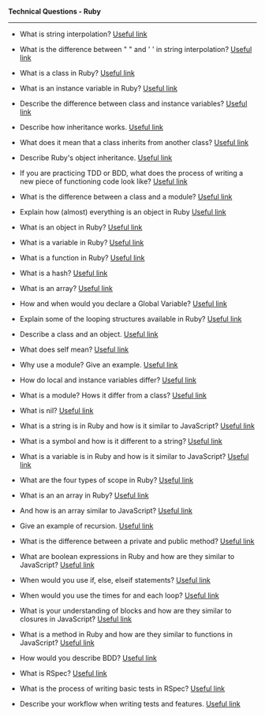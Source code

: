 **Technical Questions - Ruby**

-----------------------------

- What is string interpolation? <a href="http://stackoverflow.com/questions/10076579/string-concatenation-vs-interpolation-in-ruby" target="_blank">Useful link</a>

- What is the difference between " " and ' ' in string interpolation? <a href="http://craftcms.stackexchange.com/questions/233/whats-the-difference-between-using-single-and-double-quotes-in-strings" target="_blank">Useful link</a>

- What is a class in Ruby? <a href="http://www.tutorialspoint.com/ruby/ruby_classes.htm" target="_blank">Useful link</a>

- What is an instance variable in Ruby? <a href="http://www.rubyist.net/~slagell/ruby/instancevars.html" target="_blank">Useful link</a>

- Describe the difference between class and instance variables? <a href="http://stackoverflow.com/questions/3802540/difference-between-class-variables-and-class-instance-variables" target="_blank">Useful link</a>

- Describe how inheritance works. <a href="http://rubylearning.com/satishtalim/ruby_inheritance.html" target="_blank">Useful link</a>

- What does it mean that a class inherits from another class? <a href="http://rubylearning.com/satishtalim/ruby_inheritance.html" target="_blank">Useful link</a>

- Describe Ruby's object inheritance. <a href="http://rubylearning.com/satishtalim/ruby_inheritance.html" target="_blank">Useful link</a>

- If you are practicing TDD or BDD, what does the process of writing a new piece of functioning code look like? <a href="http://softwareengineering.stackexchange.com/questions/135218/what-is-the-difference-between-writing-test-cases-for-bdd-and-tdd" target="_blank">Useful link</a>

- What is the difference between a class and a module? <a href="http://stackoverflow.com/questions/151505/difference-between-a-class-and-a-module" target="_blank">Useful link</a>

- Explain how (almost) everything is an object in Ruby <a href="http://rubylearning.com/blog/2010/09/27/almost-everything-is-an-object-and-everything-is-almost-an-object/" target="_blank">Useful link</a>

- What is an object in Ruby? <a href="http://www.tutorialspoint.com/ruby/ruby_classes.htm" target="_blank">Useful link</a>

- What is a variable in Ruby? <a href="http://www.tutorialspoint.com/ruby/ruby_variables.htm" target="_blank">Useful link</a>

- What is a function in Ruby? <a href="http://www.tutorialspoint.com/ruby/ruby_methods.htm" target="_blank">Useful link</a>

- What is a hash? <a href="http://ruby-doc.org/core-2.2.0/Hash.html" target="_blank">Useful link</a>

- What is an array? <a href="http://blog.teamtreehouse.com/ruby-arrays" target="_blank">Useful link</a>

- How and when would you declare a Global Variable? <a href="http://www.rubyist.net/~slagell/ruby/globalvars.html" target="_blank">Useful link</a>

- Explain some of the looping structures available in Ruby? <a href="http://railsapps.github.io/what-is-ruby-rails.html" target="_blank">Useful link</a>

- Describe a class and an object. <a href="http://www.tutorialspoint.com/ruby/ruby_classes.htm" target="_blank">Useful link</a>

- What does self mean? <a href="https://www.jimmycuadra.com/posts/self-in-ruby/" target="_blank">Useful link</a>

- Why use a module? Give an example. <a href="http://stackoverflow.com/questions/2671545/when-to-use-a-module-and-when-to-use-a-class" target="_blank">Useful link</a>

- How do local and instance variables differ? <a href="http://stackoverflow.com/questions/12142193/ruby-difference-between-instance-and-local-variables-in-ruby" target="_blank">Useful link</a>

- What is a module? Hows it differ from a class? <a href="http://stackoverflow.com/questions/151505/difference-between-a-class-and-a-module" target="_blank">Useful link</a>

- What is nil? <a href="http://docs.railsbridge.org/ruby/nil" target="_blank">Useful link</a>

- What is a string is in Ruby and how is it similar to JavaScript? <a href="http://blog.flatironschool.com/javascript-vs-ruby/" target="_blank">Useful link</a>

- What is a symbol and how is it different to a string? <a href="http://stackoverflow.com/questions/255078/whats-the-difference-between-a-string-and-a-symbol-in-ruby" target="_blank">Useful link</a>

- What is a variable is in Ruby and how is it similar to JavaScript? <a href="http://blog.flatironschool.com/javascript-vs-ruby/" target="_blank">Useful link</a>

- What are the four types of scope in Ruby? <a href="http://stackoverflow.com/questions/11495098/difference-between-various-variables-scopes-in-ruby" target="_blank">Useful link</a>

- What is an an array in Ruby? <a href="http://www.tutorialspoint.com/ruby/ruby_arrays.htm" target="_blank">Useful link</a>

- And how is an array similar to JavaScript? <a href="http://blog.flatironschool.com/javascript-vs-ruby/" target="_blank">Useful link</a>

- Give an example of recursion. <a href="http://stackoverflow.com/questions/6418017/what-is-recursion-and-how-does-it-work" target="_blank">Useful link</a>

- What is the difference between a private and public method? <a href="http://culttt.com/2015/06/03/the-difference-between-public-protected-and-private-methods-in-ruby/" target="_blank">Useful link</a>

- What are boolean expressions in Ruby and how are they similar to JavaScript? <a href="http://blog.flatironschool.com/javascript-vs-ruby/" target="_blank">Useful link</a>

- When would you use if, else, elseif statements? <a href="https://www.howtogeek.com/howto/programming/ruby/ruby-if-else-if-command-syntax/" target="_blank">Useful link</a>

- When would you use the times for and each loop? <a href="http://stackoverflow.com/questions/13036371/using-ruby-how-can-i-iterate-over-a-for-loop-n-times" target="_blank">Useful link</a>

- What is your understanding of blocks and how are they similar to closures in JavaScript? <a href="http://blog.flatironschool.com/javascript-vs-ruby/" target="_blank">Useful link</a>

- What is a method in Ruby and how are they similar to functions in JavaScript? <a href="http://blog.flatironschool.com/javascript-vs-ruby/" target="_blank">Useful link</a>

- How would you describe BDD? <a href="http://searchsoftwarequality.techtarget.com/definition/Behavior-driven-development-BDD" target="_blank">Useful link</a>

- What is RSpec? <a href="http://rspec.info/" target="_blank">Useful link</a>

- What is the process of writing basic tests in RSpec? <a href="https://robots.thoughtbot.com/back-to-basics-writing-unit-tests-first" target="_blank">Useful link</a>

- Describe your workflow when writing tests and features. <a href="http://www.seapine.com/papers/test-case-writing-best-practices" target="_blank">Useful link</a>
